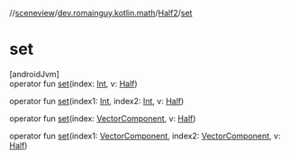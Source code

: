 //[sceneview](../../../index.md)/[dev.romainguy.kotlin.math](../index.md)/[Half2](index.md)/[set](set.md)

# set

[androidJvm]\
operator fun [set](set.md)(index: [Int](https://kotlinlang.org/api/latest/jvm/stdlib/kotlin/-int/index.html), v: [Half](../-half/index.md))

operator fun [set](set.md)(index1: [Int](https://kotlinlang.org/api/latest/jvm/stdlib/kotlin/-int/index.html), index2: [Int](https://kotlinlang.org/api/latest/jvm/stdlib/kotlin/-int/index.html), v: [Half](../-half/index.md))

operator fun [set](set.md)(index: [VectorComponent](../-vector-component/index.md), v: [Half](../-half/index.md))

operator fun [set](set.md)(index1: [VectorComponent](../-vector-component/index.md), index2: [VectorComponent](../-vector-component/index.md), v: [Half](../-half/index.md))
